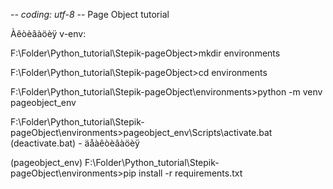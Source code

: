  -*- coding: utf-8 -*-
 Page Object tutorial

Àêòèâàöèÿ v-env:

F:\Folder\Python_tutorial\Stepik-pageObject>mkdir environments

F:\Folder\Python_tutorial\Stepik-pageObject>cd environments


F:\Folder\Python_tutorial\Stepik-pageObject\environments>python -m venv pageobject_env

F:\Folder\Python_tutorial\Stepik-pageObject\environments>pageobject_env\Scripts\activate.bat  (deactivate.bat) - äåàêòèâàöèÿ

(pageobject_env) F:\Folder\Python_tutorial\Stepik-pageObject\environments>pip install -r requirements.txt
